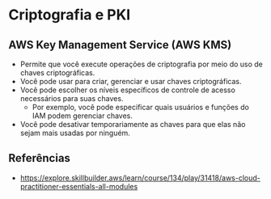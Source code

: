# Criptografia e PKI

## AWS Key Management Service (AWS KMS)

- Permite que você execute operações de criptografia por meio do uso de chaves criptográficas.
- Você pode usar para criar, gerenciar e usar chaves criptográficas.
- Você pode escolher os níveis específicos de controle de acesso necessários para suas chaves.
  - Por exemplo, você pode especificar quais usuários e funções do IAM podem gerenciar chaves.
- Você pode desativar temporariamente as chaves para que elas não sejam mais usadas por ninguém.

## Referências

- <https://explore.skillbuilder.aws/learn/course/134/play/31418/aws-cloud-practitioner-essentials-all-modules>
